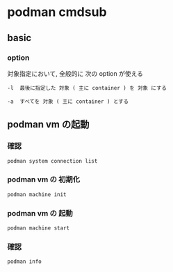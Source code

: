 
# podman cmdsub


## basic

### option

対象指定において, 全般的に 次の option が使える

```
-l  最後に指定した 対象 ( 主に container ) を 対象 にする

-a  すべてを 対象 ( 主に container ) とする

```


## podman vm の起動

### 確認

```
podman system connection list
```

### podman vm の 初期化

```
podman machine init
```

### podman vm の 起動

```
podman machine start
```

### 確認

```
podman info
```


